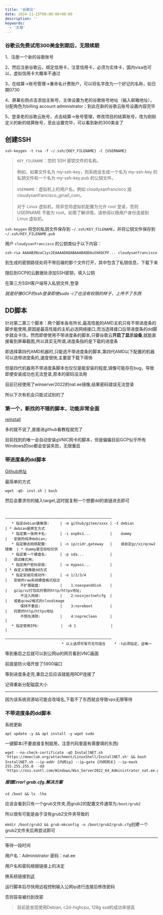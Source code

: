 ```yaml
---
title: '谷歌云'
date: 2024-11-15T00:00:00+08:00
description: ''
keywords:
  - '文章'
---
```


<!--more-->

### 谷歌云免费试用300美金到期后，无限续期

1、注册一个新的谷歌账号

2、然后注册谷歌云，绑定信用卡，注意信用卡，必须为实体卡，国内visa也可以，虚拟信用卡大概率不通过

3、在结算->账号管理->重命名计费账户，可以将名字改为一个好记的名称，如日期0730

4、屏幕右侧点击添加主账号，主体设置为老的谷歌账号地址（输入邮箱地址），分配角色为billing account administrator；到此在新的谷歌云账号设置内容完毕

5、登录老的谷歌云账号，点击结算->账号管理，修改项目的结算账号，改为刚刚定义的新的结算账号，至此设置完毕，可以看到新的300美金了

## 创建SSH

```
ssh-keygen -t rsa -f ~/.ssh/{KEY_FILENAME} -C {USERNAME}
```

> `KEY_FILENAME`：您的 SSH 密钥文件的名称。<br><br>例如，如果文件名为 my-ssh-key，则系统会生成一个名为 my-ssh-key 的私钥文件和一个名为 my-ssh-key.pub 的公钥文件。<br><br>`USERNAME`：虚拟机上的用户名。例如 cloudysanfrancisco 或 cloudysanfrancisco_gmail_com。<br><br>对于 Linux 虚拟机，除非您将虚拟机配置为允许 root 登录，否则 USERNAME 不能为 root。如需了解详情，请参阅以根用户身份连接到 Linux 虚拟机。

`ssh-keygen` 将您的私钥文件保存到 `~/.ssh/KEY_FILENAME`，并将公钥文件保存到 `~/.ssh/KEY_FILENAME.pub`

用户 `cloudysanfrancisco` 的公钥类似于以下内容：

```
ssh-rsa AAAAB3NzaC1yc2EAAAADAQABAAABAQDAu5kKQCPF... cloudysanfrancisco
```

到生成的密钥路径处将不带后缀的那个文件打开，其中包含了私钥信息，下载下来

随后到GCP的云数据处添加SSH密钥，填入公钥

在第三方SSH客户端导入私钥文件,登录

*就是好像GCP的ssh登录即使sudo -i了也没有权限的样子，上传不了东西*

## DD脚本

针对第二第三个脚本：两个脚本各有所长,最高性能的AMD主机只有不带进度条的脚步能使用,原因是最高性能的主机必选网络接口,而当选择接口后带进度条的dd脚步就会卡住。然而即使使用不带进度条的脚本,只要谷歌云**开启了显示设备**,就能直接看到屏幕截图,所以其实无所谓,进度条指的是下载的进度条

即选择第四代AMD机器时,只能选不带进度条的脚本,第四代AMD以下配置的机器可以选带进度条的,速度很快,主要是下载下得快

但是四代机器用不带进度条脚本也仅仅是能安装的程度,镜像可能存在bug，导致即便安装成功也无法登录,原本的密码没法用

目前已经使用了winserver2022的nat.ee镜像,结果密码错误无法登录

所以下次有机会只能试试别的了

### 第一个，新找的不错的脚本，功能非常全面

[reinstall](https://github.com/bin456789/reinstall)

多的就不说了,直接进github看教程就完了

目前找到的唯一会自动安装gVNIC网卡的脚本，但是偏偏目前GCP似乎所有Windows的iso都会安装失败，无限重启

### 带进度条的dd脚本

[Github地址](https://github.com/minlearn/inst)

最简单的方式

```
wget -qO- inst.sh | bash
```

然后会要求你的输入target,这时就复制一个想要dd的直链进去即可

```

                          —————————————————————————————————————————————————
   * 指定debian镜像源:     | -m github/gitee/xxxx | -t debian               | * debian是原生方式
   * 指定第一张网卡名:      | -i enp0s1...         |    dummy                |   安装的纯净debian;
   * 指定静态网络配置:      | -n ip/cidr,gateway   |    或自定gz/xz/qcow2镜像  | * dummy是空目标仅供
   * 指定第一个硬盘名:      | -p sda...            |                         |   调试模式用;
   * 指定用户密码安装:      | -w mypass...         |                         | * 自定义镜像是dd方式
   * 指定安装完成动作:      | -o 1/2/3/4           |                         |   安装的raw系统硬盘格式经过
       不扩展磁盘:         |    1:noexpanddisk    |                         |   gzip/xz打包后托管的http/https地址;
       不注入网络:         |    2:noinjectnetcfg  |                         |   或者qcow2格式的cloudimage
       保持不重启:         |    3:noreboot        |                         |   托管的http/https地址
       不预先清除:         |    4:nopreclean      |                         |  
   * 指定使用IP6:          |  -6 1                |                         |
                          —————————————————————————————————————————————————                                             
                          * 以上选项可有可无可组合    * -t必须指定，且唯一
```

等到重启之后就可以到公网ip的网页看到VNC画面

前提是防火墙开放了5900端口

等到进度条走完,重启之后应该就能用RDP连接了

记得重新分配磁盘大小

---

因为该系统资源站可能会改域名,下载不了东西就会导致vps无限等待

### 不带进度条的dd脚本

系统更新

```
apt update -y && apt install -y wget sudo
```

一键脚本(不要直接复制就用，注意代码里面有需要填的东西)

```
wget --no-check-certificate -qO InstallNET.sh 'https://moeclub.org/attachment/LinuxShell/InstallNET.sh' && bash InstallNET.sh --ip-addr {内网ip} --ip-gate {内网网关} --ip-mask 255.255.255.0  -dd 'https://oss.suntl.com/Windows/Win_Server2022_64_Administrator_nat.ee.gz'
```

##### 报错Error! grub.cfg.解决方案

`cd /boot && ls -lha`

应该会看到只有一个grub文件夹,而grub2的配置文件通常为`/boot/grub2`

所以很有可能是由于没有grub2文件夹导致的

`mkdir /boot/grub2 && grub-mkconfig -o /boot/grub2/grub.cfg`创建一个grub2文件夹后再尝试即可

---

等待一段时间

用户名：Administrator
密码：nat.ee

用户名和密码根据链接上的决定

换系统链接到[这](http://oss.suntl.com/?Windows)

运行脚本后尽快用远程控制输入公网ip进行连接后修改密码

否则容易被扫到改密

> 目前是发现使用Debian, c2d-highcpu, 128g ssd的成功率很高
